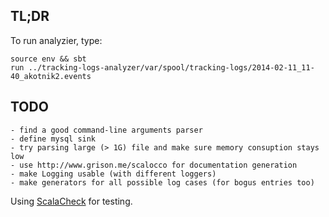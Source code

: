 ## TL;DR

To run analyzier, type:

    source env && sbt
    run ../tracking-logs-analyzer/var/spool/tracking-logs/2014-02-11_11-40_akotnik2.events


## TODO

    - find a good command-line arguments parser 
    - define mysql sink
    - try parsing large (> 1G) file and make sure memory consuption stays low
    - use http://www.grison.me/scalocco for documentation generation
    - make Logging usable (with different loggers)
    - make generators for all possible log cases (for bogus entries too)

Using [ScalaCheck][1] for testing.

[1]: https://github.com/rickynils/scalacheck/wiki/User-Guide
[2]: http://lamp.epfl.ch/files/content/sites/lamp/files/teaching/progfun/ScalacheckTutorial.html
